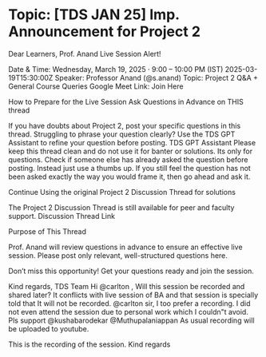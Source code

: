 # Topic: [TDS JAN 25] Imp. Announcement for Project 2

 Dear Learners,
Prof. Anand Live Session Alert!

 Date &amp; Time: Wednesday, March 19, 2025 · 9:00 – 10:00 PM (IST)  2025-03-19T15:30:00Z
 Speaker: Professor Anand (@s.anand)
 Topic: Project 2 Q&amp;A + General Course Queries
 Google Meet Link: Join Here


 How to Prepare for the Live Session
 Ask Questions in Advance  on THIS thread

If you have doubts about Project 2, post your specific questions in this thread.
Struggling to phrase your question clearly? Use the TDS GPT Assistant to refine your question before posting.
 TDS GPT Assistant
Please keep this thread clean and do not use it for banter or solutions. Its only for questions.
Check if someone else has already asked the question before posting. Instead just use a thumbs up.
If you still feel the question has not been asked exactly the way you would frame it, then go ahead and ask it.

 Continue Using the original Project 2 Discussion Thread for solutions

The Project 2 Discussion Thread is still available for peer and faculty support.
 Discussion Thread Link

 Purpose of This Thread

Prof. Anand will review questions in advance to ensure an effective live session.
Please post only relevant, well-structured questions here.


Don’t miss this opportunity! Get your questions ready and join the session.

Kind regards,
TDS Team
Hi @carlton ,
Will this session be recorded and shared later?
It conflicts with live session of BA and that session is specially told that It will not be recorded.
@carlton sir, I too prefer a recording. I did not even attend the session due to personal work which I couldn"t avoid. Pls support
@kushabarodekar @Muthupalaniappan
As usual recording will be uploaded to youtube.





This is the recording of the session.
Kind regards